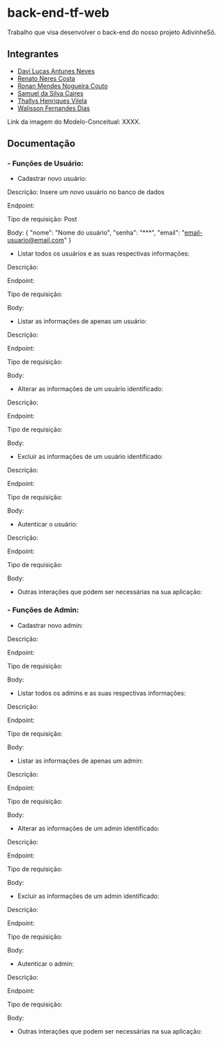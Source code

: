 # back-end-tf-web
Trabalho que visa desenvolver o back-end do nosso projeto AdivinheSô.

## Integrantes

- [Daví Lucas Antunes Neves](https://github.com/Davilucasanteves)
- [Renato Neres Costa](https://github.com/RenatoNC2)
- [Ronan Mendes Nogueira Couto](https://github.com/Carl-Johnson-LS)
- [Samuel da Silva Caires](https://github.com/SamuelCaires15)
- [Thallys Henriques Vilela](https://github.com/liscadoido)
- [Walisson Fernandes Dias](https://github.com/Murynga)

Link da imagem do Modelo-Conceitual: XXXX.

## Documentação

### - Funções de Usuário:

- Cadastrar novo usuário:

Descrição: Insere um novo usuário no banco de dados

Endpoint: 

Tipo de requisição: Post

Body:
{
  "nome": "Nome do usuário",
  "senha": "***",
  "email": "email-usuario@email.com"
}

- Listar todos os usuários e as suas respectivas informações:

Descrição: 

Endpoint:

Tipo de requisição:

Body:

- Listar as informações de apenas um usuário:

Descrição: 

Endpoint:

Tipo de requisição:

Body:

- Alterar as informações de um usuário identificado:

Descrição: 

Endpoint:

Tipo de requisição:

Body:

- Excluir as informações de um usuário identificado:

Descrição: 

Endpoint:

Tipo de requisição:

Body:

- Autenticar o usuário: 

Descrição: 

Endpoint:

Tipo de requisição:

Body:

- Outras interações que podem ser necessárias na sua aplicação:

### - Funções de Admin:

- Cadastrar novo admin:

Descrição: 

Endpoint:

Tipo de requisição:

Body:

- Listar todos os admins e as suas respectivas informações:

Descrição: 

Endpoint:

Tipo de requisição:

Body:

- Listar as informações de apenas um admin:

Descrição: 

Endpoint:

Tipo de requisição:

Body:

- Alterar as informações de um admin identificado:

Descrição: 

Endpoint:

Tipo de requisição:

Body:

- Excluir as informações de um admin identificado:

Descrição: 

Endpoint:

Tipo de requisição:

Body:

- Autenticar o admin: 

Descrição: 

Endpoint:

Tipo de requisição:

Body:

- Outras interações que podem ser necessárias na sua aplicação:


